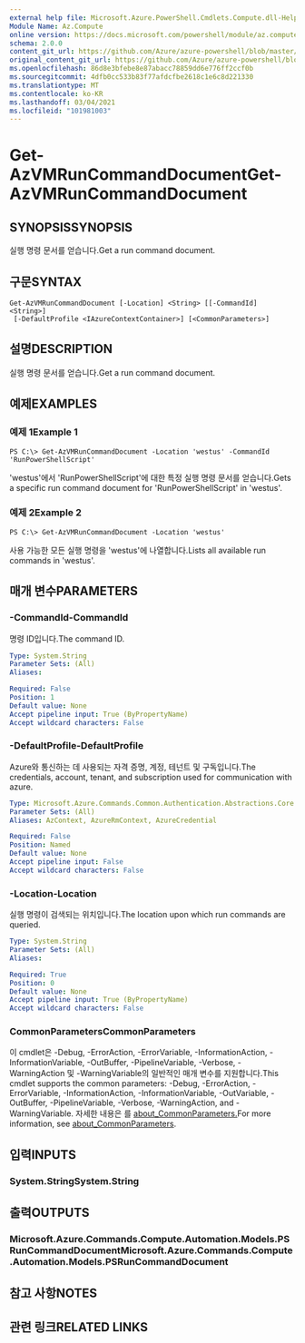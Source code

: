 ```yaml
---
external help file: Microsoft.Azure.PowerShell.Cmdlets.Compute.dll-Help.xml
Module Name: Az.Compute
online version: https://docs.microsoft.com/powershell/module/az.compute/get-azvmruncommanddocument
schema: 2.0.0
content_git_url: https://github.com/Azure/azure-powershell/blob/master/src/Compute/Compute/help/Get-AzVMRunCommandDocument.md
original_content_git_url: https://github.com/Azure/azure-powershell/blob/master/src/Compute/Compute/help/Get-AzVMRunCommandDocument.md
ms.openlocfilehash: 86d8e3bfebe8e87abacc78859dd6e776ff2ccf0b
ms.sourcegitcommit: 4dfb0cc533b83f77afdcfbe2618c1e6c8d221330
ms.translationtype: MT
ms.contentlocale: ko-KR
ms.lasthandoff: 03/04/2021
ms.locfileid: "101981003"
---
```

# <span data-ttu-id="653cc-101">Get-AzVMRunCommandDocument</span><span class="sxs-lookup"><span data-stu-id="653cc-101">Get-AzVMRunCommandDocument</span></span>

## <span data-ttu-id="653cc-102">SYNOPSIS</span><span class="sxs-lookup"><span data-stu-id="653cc-102">SYNOPSIS</span></span>
<span data-ttu-id="653cc-103">실행 명령 문서를 얻습니다.</span><span class="sxs-lookup"><span data-stu-id="653cc-103">Get a run command document.</span></span>

## <span data-ttu-id="653cc-104">구문</span><span class="sxs-lookup"><span data-stu-id="653cc-104">SYNTAX</span></span>

```
Get-AzVMRunCommandDocument [-Location] <String> [[-CommandId] <String>]
 [-DefaultProfile <IAzureContextContainer>] [<CommonParameters>]
```

## <span data-ttu-id="653cc-105">설명</span><span class="sxs-lookup"><span data-stu-id="653cc-105">DESCRIPTION</span></span>
<span data-ttu-id="653cc-106">실행 명령 문서를 얻습니다.</span><span class="sxs-lookup"><span data-stu-id="653cc-106">Get a run command document.</span></span>

## <span data-ttu-id="653cc-107">예제</span><span class="sxs-lookup"><span data-stu-id="653cc-107">EXAMPLES</span></span>

### <span data-ttu-id="653cc-108">예제 1</span><span class="sxs-lookup"><span data-stu-id="653cc-108">Example 1</span></span>
```
PS C:\> Get-AzVMRunCommandDocument -Location 'westus' -CommandId 'RunPowerShellScript'
```

<span data-ttu-id="653cc-109">'westus'에서 'RunPowerShellScript'에 대한 특정 실행 명령 문서를 얻습니다.</span><span class="sxs-lookup"><span data-stu-id="653cc-109">Gets a specific run command document for 'RunPowerShellScript' in 'westus'.</span></span>

### <span data-ttu-id="653cc-110">예제 2</span><span class="sxs-lookup"><span data-stu-id="653cc-110">Example 2</span></span>
```
PS C:\> Get-AzVMRunCommandDocument -Location 'westus'
```

<span data-ttu-id="653cc-111">사용 가능한 모든 실행 명령을 'westus'에 나열합니다.</span><span class="sxs-lookup"><span data-stu-id="653cc-111">Lists all available run commands in 'westus'.</span></span>

## <span data-ttu-id="653cc-112">매개 변수</span><span class="sxs-lookup"><span data-stu-id="653cc-112">PARAMETERS</span></span>

### <span data-ttu-id="653cc-113">-CommandId</span><span class="sxs-lookup"><span data-stu-id="653cc-113">-CommandId</span></span>
<span data-ttu-id="653cc-114">명령 ID입니다.</span><span class="sxs-lookup"><span data-stu-id="653cc-114">The command ID.</span></span>

```yaml
Type: System.String
Parameter Sets: (All)
Aliases:

Required: False
Position: 1
Default value: None
Accept pipeline input: True (ByPropertyName)
Accept wildcard characters: False
```

### <span data-ttu-id="653cc-115">-DefaultProfile</span><span class="sxs-lookup"><span data-stu-id="653cc-115">-DefaultProfile</span></span>
<span data-ttu-id="653cc-116">Azure와 통신하는 데 사용되는 자격 증명, 계정, 테넌트 및 구독입니다.</span><span class="sxs-lookup"><span data-stu-id="653cc-116">The credentials, account, tenant, and subscription used for communication with azure.</span></span>

```yaml
Type: Microsoft.Azure.Commands.Common.Authentication.Abstractions.Core.IAzureContextContainer
Parameter Sets: (All)
Aliases: AzContext, AzureRmContext, AzureCredential

Required: False
Position: Named
Default value: None
Accept pipeline input: False
Accept wildcard characters: False
```

### <span data-ttu-id="653cc-117">-Location</span><span class="sxs-lookup"><span data-stu-id="653cc-117">-Location</span></span>
<span data-ttu-id="653cc-118">실행 명령이 검색되는 위치입니다.</span><span class="sxs-lookup"><span data-stu-id="653cc-118">The location upon which run commands are queried.</span></span>

```yaml
Type: System.String
Parameter Sets: (All)
Aliases:

Required: True
Position: 0
Default value: None
Accept pipeline input: True (ByPropertyName)
Accept wildcard characters: False
```

### <span data-ttu-id="653cc-119">CommonParameters</span><span class="sxs-lookup"><span data-stu-id="653cc-119">CommonParameters</span></span>
<span data-ttu-id="653cc-120">이 cmdlet은 -Debug, -ErrorAction, -ErrorVariable, -InformationAction, -InformationVariable, -OutBuffer, -PipelineVariable, -Verbose, -WarningAction 및 -WarningVariable의 일반적인 매개 변수를 지원합니다.</span><span class="sxs-lookup"><span data-stu-id="653cc-120">This cmdlet supports the common parameters: -Debug, -ErrorAction, -ErrorVariable, -InformationAction, -InformationVariable, -OutVariable, -OutBuffer, -PipelineVariable, -Verbose, -WarningAction, and -WarningVariable.</span></span> <span data-ttu-id="653cc-121">자세한 내용은 를 [about_CommonParameters.](http://go.microsoft.com/fwlink/?LinkID=113216)</span><span class="sxs-lookup"><span data-stu-id="653cc-121">For more information, see [about_CommonParameters](http://go.microsoft.com/fwlink/?LinkID=113216).</span></span>

## <span data-ttu-id="653cc-122">입력</span><span class="sxs-lookup"><span data-stu-id="653cc-122">INPUTS</span></span>

### <span data-ttu-id="653cc-123">System.String</span><span class="sxs-lookup"><span data-stu-id="653cc-123">System.String</span></span>

## <span data-ttu-id="653cc-124">출력</span><span class="sxs-lookup"><span data-stu-id="653cc-124">OUTPUTS</span></span>

### <span data-ttu-id="653cc-125">Microsoft.Azure.Commands.Compute.Automation.Models.PSRunCommandDocument</span><span class="sxs-lookup"><span data-stu-id="653cc-125">Microsoft.Azure.Commands.Compute.Automation.Models.PSRunCommandDocument</span></span>

## <span data-ttu-id="653cc-126">참고 사항</span><span class="sxs-lookup"><span data-stu-id="653cc-126">NOTES</span></span>

## <span data-ttu-id="653cc-127">관련 링크</span><span class="sxs-lookup"><span data-stu-id="653cc-127">RELATED LINKS</span></span>
